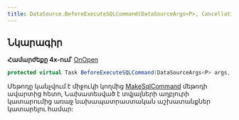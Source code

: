 ```yaml
---
title: DataSource.BeforeExecuteSQLCommand(DataSourceArgs<P>, CancellationToken) մեթոդ
---
```


## Նկարագիր

**Համարժեքը 4x-ում՝** [OnOpen](https://armsoft.github.io/as4x-docs/HTM/ProgrGuide/ScriptProcs/OnOpen.html)

```c#
protected virtual Task BeforeExecuteSQLCommand(DataSourceArgs<P> args, CancellationToken stoppingToken)
```

Մեթոդը կանչվում է միջուկի կողմից [MakeSqlCommand](MakeSQLCommand.md) մեթոդի ավարտից հետո, Նախատեսված է տվյալների աղբյուրի կատարումից առաջ նախապատրաստական աշխատանքներ կատարելու համար:
